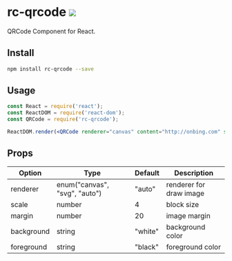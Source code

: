 # rc-qrcode [![](http://img.shields.io/npm/v/rc-qrcode.svg)](https://npmjs.org/package/rc-qrcode)

QRCode Component for React.

## Install

```sh
npm install rc-qrcode --save
```

## Usage

```jsx
const React = require('react');
const ReactDOM = require('react-dom');
const QRCode = require('rc-qrcode');

ReactDOM.render(<QRCode renderer="canvas" content="http://onbing.com" scale="10" margin="20" background="white" foreground="green" />, container);
```

## Props

 Option | Type | Default | Description
------- | ---- | ------- | -----------
renderer | enum("canvas", "svg", "auto") | "auto" | renderer for draw image
scale | number | 4 | block size
margin | number | 20 | image margin
background | string | "white" | background color
foreground | string | "black" | foreground color